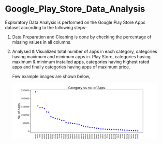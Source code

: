 # Google_Play_Store_Data_Analysis

Exploratory Data Analysis is performed on the Google Play Store Apps dataset according to the following steps-

1. Data Preparation and Cleaning is done by checking the percentage of missing values in all columns. 

2. Analysed & Visualized total number of apps in each category, categories having maximum and minimum apps in. Play Store, categories having maximum & minimum installed apps, categories having highest rated apps and finally categories having apps of maximum price.

   Few example images are shown below, 

   ![Image of Photo](https://github.com/KrishangiKashyap/Google_Play_Store_Data_Analysis/blob/main/category%20vs%20app.png?width=50&height=100)

